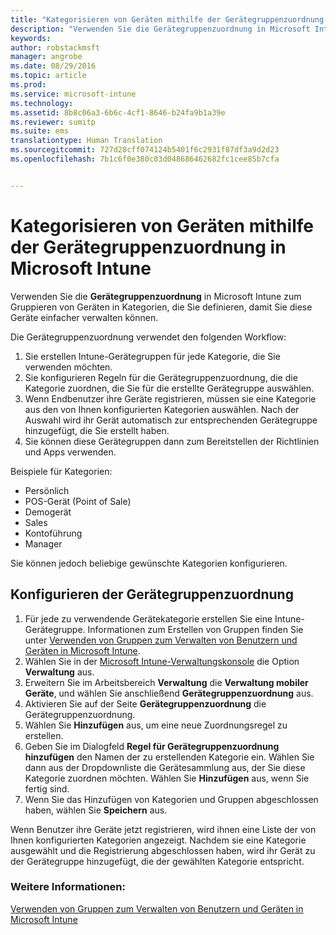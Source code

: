 ```yaml
---
title: "Kategorisieren von Geräten mithilfe der Gerätegruppenzuordnung in Microsoft Intune | Microsoft Intune"
description: "Verwenden Sie die Gerätegruppenzuordnung in Microsoft Intune, um Geräte in von Ihnen definierte Kategorien zu gruppieren, damit Sie diese Geräte einfacher verwalten können."
keywords: 
author: robstackmsft
manager: angrobe
ms.date: 08/29/2016
ms.topic: article
ms.prod: 
ms.service: microsoft-intune
ms.technology: 
ms.assetid: 8b8c06a3-6b6c-4cf1-8646-b24fa9b1a39e
ms.reviewer: sumitp
ms.suite: ems
translationtype: Human Translation
ms.sourcegitcommit: 727d28cff074124b5401f6c2931f87df3a9d2d23
ms.openlocfilehash: 7b1c6f0e380c03d048686462682fc1cee85b7cfa


---
```


# Kategorisieren von Geräten mithilfe der Gerätegruppenzuordnung in Microsoft Intune
Verwenden Sie die **Gerätegruppenzuordnung** in Microsoft Intune zum Gruppieren von Geräten in Kategorien, die Sie definieren, damit Sie diese Geräte einfacher verwalten können. 

Die Gerätegruppenzuordnung verwendet den folgenden Workflow:
1. Sie erstellen Intune-Gerätegruppen für jede Kategorie, die Sie verwenden möchten.
2. Sie konfigurieren Regeln für die Gerätegruppenzuordnung, die die Kategorie zuordnen, die Sie für die erstellte Gerätegruppe auswählen.
3. Wenn Endbenutzer ihre Geräte registrieren, müssen sie eine Kategorie aus den von Ihnen konfigurierten Kategorien auswählen. Nach der Auswahl wird ihr Gerät automatisch zur entsprechenden Gerätegruppe hinzugefügt, die Sie erstellt haben.
4. Sie können diese Gerätegruppen dann zum Bereitstellen der Richtlinien und Apps verwenden.

Beispiele für Kategorien:
* Persönlich
* POS-Gerät (Point of Sale)
* Demogerät
* Sales
* Kontoführung
* Manager

Sie können jedoch beliebige gewünschte Kategorien konfigurieren.

## Konfigurieren der Gerätegruppenzuordnung
1. Für jede zu verwendende Gerätekategorie erstellen Sie eine Intune-Gerätegruppe. Informationen zum Erstellen von Gruppen finden Sie unter [Verwenden von Gruppen zum Verwalten von Benutzern und Geräten in Microsoft Intune](use-groups-to-manage-users-and-devices-with-microsoft-intune.md).
2. Wählen Sie in der [Microsoft Intune-Verwaltungskonsole](https://manage.microsoft.com) die Option **Verwaltung** aus.
3. Erweitern Sie im Arbeitsbereich **Verwaltung** die **Verwaltung mobiler Geräte**, und wählen Sie anschließend **Gerätegruppenzuordnung** aus.
4. Aktivieren Sie auf der Seite **Gerätegruppenzuordnung** die Gerätegruppenzuordnung.
5. Wählen Sie **Hinzufügen** aus, um eine neue Zuordnungsregel zu erstellen.
6. Geben Sie im Dialogfeld **Regel für Gerätegruppenzuordnung hinzufügen** den Namen der zu erstellenden Kategorie ein. Wählen Sie dann aus der Dropdownliste die Gerätesammlung aus, der Sie diese Kategorie zuordnen möchten. Wählen Sie **Hinzufügen** aus, wenn Sie fertig sind.
7. Wenn Sie das Hinzufügen von Kategorien und Gruppen abgeschlossen haben, wählen Sie **Speichern** aus.

Wenn Benutzer ihre Geräte jetzt registrieren, wird ihnen eine Liste der von Ihnen konfigurierten Kategorien angezeigt. Nachdem sie eine Kategorie ausgewählt und die Registrierung abgeschlossen haben, wird ihr Gerät zu der Gerätegruppe hinzugefügt, die der gewählten Kategorie entspricht.

### Weitere Informationen:
[Verwenden von Gruppen zum Verwalten von Benutzern und Geräten in Microsoft Intune](use-groups-to-manage-users-and-devices-with-microsoft-intune.md)


<!--HONumber=Aug16_HO5-->



